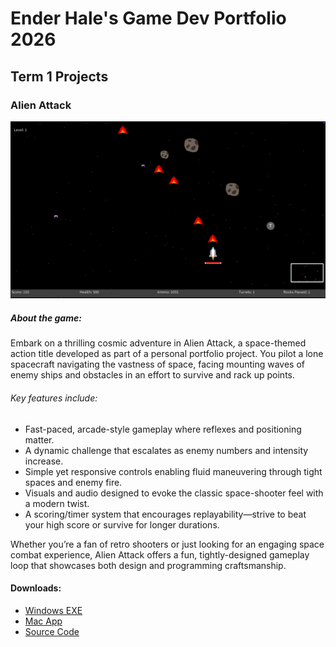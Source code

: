 # Ender Hale's Game Dev Portfolio 2026

## Term 1 Projects

### Alien Attack

![SpaceGame](https://github.com/BugSlayer360/portfolio/blob/main/images/spacegamepicture.png?raw=true)

##### About the game:      

Embark on a thrilling cosmic adventure in Alien Attack, a space-themed action title developed as part of a personal portfolio project. You pilot a lone spacecraft navigating the vastness of space, facing mounting waves of enemy ships and obstacles in an effort to survive and rack up points.
###### Key features include:
* Fast-paced, arcade-style gameplay where reflexes and positioning matter.
* A dynamic challenge that escalates as enemy numbers and intensity increase.
* Simple yet responsive controls enabling fluid maneuvering through tight spaces and enemy fire.
* Visuals and audio designed to evoke the classic space-shooter feel with a modern twist.
* A scoring/timer system that encourages replayability—strive to beat your high score or survive for longer durations.

Whether you’re a fan of retro shooters or just looking for an engaging space combat experience, Alien Attack offers a fun, tightly-designed gameplay loop that showcases both design and programming craftsmanship.

#### Downloads:
* [Windows EXE](https://github.com/BugSlayer360/portfolio/blob/main/src/SpaceGame/windows-amd64.zip)
* [Mac App](https://github.com/BugSlayer360/portfolio/blob/main/src/SpaceGame/macos-aarch64.zip)
* [Source Code](https://github.com/BugSlayer360/portfolio/tree/main/src/SpaceGame)
